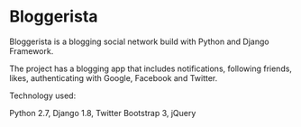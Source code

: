 # Bloggerista
Bloggerista is a blogging social network build with Python and Django Framework.

The project has a blogging app that includes notifications, following friends, likes, authenticating with Google, Facebook and Twitter.



Technology used:

Python 2.7, 
Django 1.8, 
Twitter Bootstrap 3, 
jQuery 


